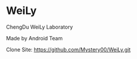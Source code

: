 # WeiLy

ChengDu WeiLy Laboratory

Made by Android Team

Clone Site: https://github.com/Mystery00/WeiLy.git
